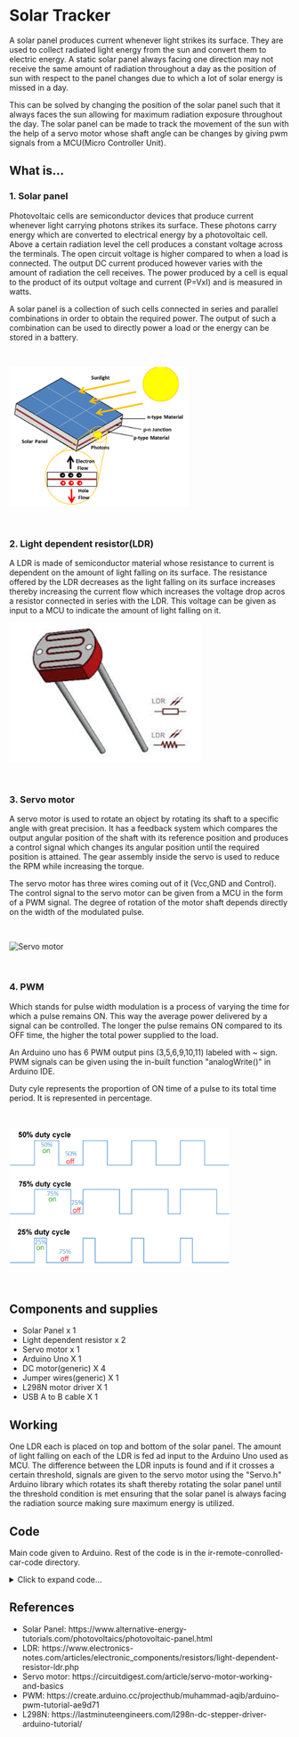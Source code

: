 # Solar Tracker

<p>A solar panel produces current whenever light strikes its surface. They are used to collect radiated light energy from the sun and convert them to electric energy. A static solar panel always facing one direction may not receive the same amount of radiation throughout a day as the position of sun with respect to the panel changes due to which a lot of solar energy is missed in a day.</p>
<p>This can be solved by changing the position of the solar panel such that it always faces the sun allowing for maximum radiation exposure throughout the day. The solar panel can be made to track the movement of the sun with the help of a servo motor whose shaft angle can be changes by giving pwm signals from a MCU(Micro Controller Unit).</p>

## What is...
### 1. Solar panel
<p>Photovoltaic cells are semiconductor devices that produce current whenever light carrying photons strikes its surface. These photons carry energy which are converted to electrical energy by a photovoltaic cell. Above a certain radiation level the cell produces a constant voltage across the terminals. The open circuit voltage is higher compared to when a load is connected. The output DC current produced however varies with the amount of radiation the cell receives. The power produced by a cell is equal to the product of its output voltage and current (P=VxI) and is measured in watts.</p>
<p>A solar panel is a collection of such cells connected in series and parallel combinations in order to obtain the required power. The output of such a combination can be used to directly power a load or the energy can be stored in a battery.</p>
</br>
<p align="left">
  <img src="images/photovoltaiceffect.png" alt="Solar panel" style="height:250px;"/>
</p>
</br>

### 2. Light dependent resistor(LDR)
A LDR is made of semiconductor material whose resistance to current is dependent on the amount of light falling on its surface. The resistance offered by the LDR decreases as the light falling on its surface increases thereby increasing the current flow which increases the voltage drop acros a resistor connected in series with the LDR. This voltage can be given as input to a MCU to indicate the amount of light falling on it.
</br>
<p align="left">
  <img src="images/ldr.jpg" alt="ldr" style="height: 250px;"/>
</p>
</br>

### 3. Servo motor
<p>A servo motor is used to rotate an object by rotating its shaft to a specific angle with great precision. It has a feedback system which compares the output angular position of the shaft with its reference position and produces a control signal which changes its angular position until the required position is attained. The gear assembly inside the servo is used to reduce the RPM while increasing the torque.</p>
<p>The servo motor has three wires coming out of it (Vcc,GND and Control). The control signal to the servo motor can be given from a MCU in the form of a PWM signal. The degree of rotation of the motor shaft depends directly on the width of the modulated pulse.</p>
</br>
<p align="left">
  <img src="images/sevo-motor-working.gif" alt="Servo motor" style="height: 250px;"/>
</p>
</br>

### 4. PWM
<p>Which stands for pulse width modulation is a process of varying the time for which a pulse remains ON. This way the average power delivered by a signal can be controlled. The longer the pulse remains ON compared to its OFF time, the higher the total power supplied to the load.</p>
<p>An Arduino uno has 6 PWM output pins (3,5,6,9,10,11) labeled with ~ sign. PWM signals can be given using the in-built function "analogWrite()" in Arduino IDE.</p>
<p>Duty cyle represents the proportion of ON time of a pulse to its total time period. It is represented in percentage.</p>
</br>
<p align="left">
  <img src="images/Duty_Cycle_Examples.png" alt="PWM examples" style="height:250px"/>
</p>
</br>

## Components and supplies
<ul>
<li>Solar Panel x 1</li>
<li>Light dependent resistor x 2</li>
<li>Servo motor x 1</li>
<li>Arduino Uno X 1</li>
<li>DC motor(generic) X 4</li>
<li>Jumper wires(generic) X 1</li>
<li>L298N motor driver X 1</li>
<li>USB A to B cable X 1</li>
</ul>

## Working
<p>One LDR each is placed on top and bottom of the solar panel. The amount of light falling on each of the LDR is fed ad input to the Arduino Uno used as MCU. The difference between the LDR inputs is found and if it crosses a certain threshold, signals are given to the servo motor using the "Servo.h" Arduino library which rotates its shaft thereby rotating the solar panel until the threshold condition is met ensuring that the solar panel is always facing the radiation source making sure maximum energy is utilized.</p>

## Code
Main code given to Arduino. Rest of the code is in the ir-remote-conrolled-car-code directory.
<details>
<summary>Click to expand code...</summary>
<p>

```c++
#include "pinsUsed.h"
#include <Servo.h>

Servo myServo;  // create servo object to control a servo
// twelve servo objects can be created on most boards

int pos = 0;    // variable to store the servo position
int ldr1_in = 0;
int ldr2_in = 0;
int rad_diff = 0;

void setup() {
  Serial.begin(9600);
  myServo.attach(servo_pin);  // attaches the servo on pin 9 to the servo object
}

void loop() {
  ldr1_in = analogRead(A0); // first ldr output
  ldr2_in = analogRead(A1); // second ldr output

  rad_diff = ldr1_in-ldr2_in; // find the difference between ldr ouputs

  // change servo motor angle if the difference crosses certain threshold
  if(rad_diff>100){
    if(pos>=0){
      pos -=1;
    }
  }
  else if(rad_diff<-100){
    if(pos<=180){
      pos += 1;
    }
  }  
  myServo.write(pos);
  
delay(15);
}
```

</p>
</details>

## References
<ul>
<li>Solar Panel: https://www.alternative-energy-tutorials.com/photovoltaics/photovoltaic-panel.html</li>
<li>LDR: https://www.electronics-notes.com/articles/electronic_components/resistors/light-dependent-resistor-ldr.php</li>
<li>Servo motor: https://circuitdigest.com/article/servo-motor-working-and-basics</li>
<li>PWM: https://create.arduino.cc/projecthub/muhammad-aqib/arduino-pwm-tutorial-ae9d71</li>
<li>L298N: https://lastminuteengineers.com/l298n-dc-stepper-driver-arduino-tutorial/</li>
</ul>
